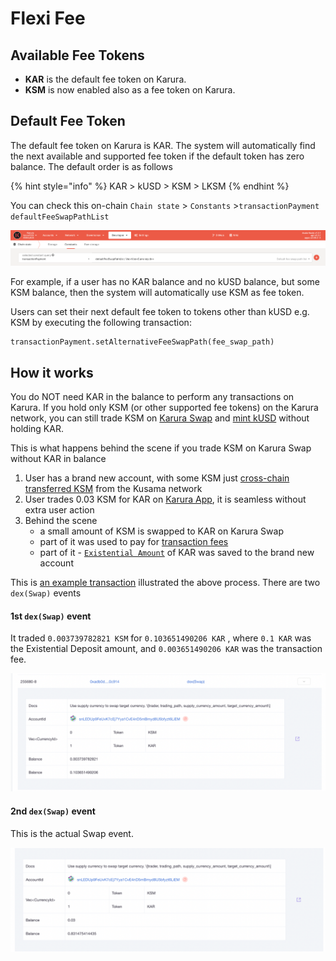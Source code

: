 # Flexi Fee

## Available Fee Tokens

* **KAR** is the default fee token on Karura. 
* **KSM** is now enabled also as a fee token on Karura.

## Default Fee Token

The default fee token on Karura is KAR. The system will automatically find the next available and supported fee token if the default token has zero balance. The default order is as follows

{% hint style="info" %}
KAR &gt; kUSD &gt; KSM &gt; LKSM
{% endhint %}

You can check this on-chain `Chain state` &gt; `Constants` &gt;`transactionPayment defaultFeeSwapPathList`

![](../../.gitbook/assets/screen-shot-2021-08-04-at-9.06.14-pm.png)

For example, if a user has no KAR balance and no kUSD balance, but some KSM balance, then the system will automatically use KSM as fee token.

Users can set their next default fee token to tokens other than kUSD e.g. KSM by executing the following transaction:

```text
transactionPayment.setAlternativeFeeSwapPath(fee_swap_path)
```

## How it works

You do NOT need KAR in the balance to perform any transactions on Karura. If you hold only KSM \(or other supported fee tokens\) on the Karura network, you can still trade KSM on [Karura Swap](swap/) and [mint kUSD](kusd-stablecoin/mint-kusd.md) without holding KAR.

This is what happens behind the scene if you trade KSM on Karura Swap without KAR in balance

1. User has a brand new account, with some KSM just [cross-chain transferred KSM](inter-kusama-transfer.md) from the Kusama network
2. User trades 0.03 KSM for KAR on [Karura App](https://apps.karura.network/swap), it is seamless without extra user action
3. Behind the scene 
   * a small amount of KSM is swapped to KAR on Karura Swap 
   * part of it was used to pay for [transaction fees](../get-started/transaction-fees.md)
   * part of it - [`Existential Amount`](../get-started/karura-account/#existential-deposit) of KAR was saved to the brand new account

This is [an example transaction](https://karura.subscan.io/extrinsic/255680-3) illustrated the above process. There are two `dex(Swap)` events

#### 1st `dex(Swap)` event 

It traded `0.003739782821 KSM`  for `0.103651490206 KAR` , where `0.1 KAR` was the Existential Deposit amount, and `0.003651490206 KAR` was the transaction fee.

![](../../.gitbook/assets/screen-shot-2021-08-03-at-12.33.28-pm.png)

#### 2nd `dex(Swap)` event

This is the actual Swap event.

![](../../.gitbook/assets/screen-shot-2021-08-03-at-12.33.33-pm.png)



